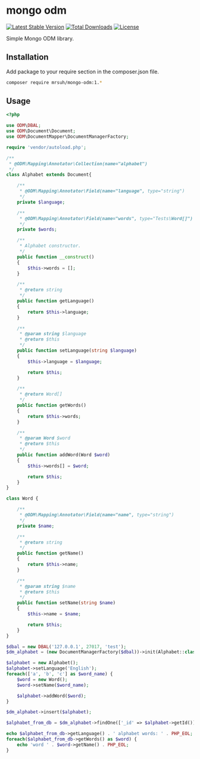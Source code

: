 # mongo odm

[![Latest Stable Version](https://poser.pugx.org/mrsuh/mongo-odm/v/stable)](https://packagist.org/packages/mrsuh/mongo-odm)
[![Total Downloads](https://poser.pugx.org/mrsuh/mongo-odm/downloads)](https://packagist.org/packages/mrsuh/mongo-odm)
[![License](https://poser.pugx.org/mrsuh/mongo-odm/license)](https://packagist.org/packages/mrsuh/mongo-odm)

Simple Mongo ODM library.


## Installation ##

Add package to your require section in the composer.json file.

```bash
composer require mrsuh/mongo-odm:1.*
```

## Usage ##

```php
<?php

use ODM\DBAL;
use ODM\Document\Document;
use ODM\DocumentMapper\DocumentManagerFactory;

require 'vendor/autoload.php';

/**
 * @ODM\Mapping\Annotator\Collection(name="alphabet")
 */
class Alphabet extends Document{

    /**
     * @ODM\Mapping\Annotator\Field(name="language", type="string")
     */
    private $language;

    /**
     * @ODM\Mapping\Annotator\Field(name="words", type="Tests\Word[]")
     */
    private $words;

    /**
     * Alphabet constructor.
     */
    public function __construct()
    {
        $this->words = [];
    }

    /**
     * @return string
     */
    public function getLanguage()
    {
        return $this->language;
    }

    /**
     * @param string $language
     * @return $this
     */
    public function setLanguage(string $language)
    {
        $this->language = $language;

        return $this;
    }

    /**
     * @return Word[]
     */
    public function getWords()
    {
        return $this->words;
    }

    /**
     * @param Word $word
     * @return $this
     */
    public function addWord(Word $word)
    {
        $this->words[] = $word;

        return $this;
    }
}

class Word {

    /**
     * @ODM\Mapping\Annotator\Field(name="name", type="string")
     */
    private $name;

    /**
     * @return string
     */
    public function getName()
    {
        return $this->name;
    }

    /**
     * @param string $name
     * @return $this
     */
    public function setName(string $name)
    {
        $this->name = $name;

        return $this;
    }
}

$dbal = new DBAL('127.0.0.1', 27017, 'test');
$dm_alphabet = (new DocumentManagerFactory($dbal))->init(Alphabet::class);

$alphabet = new Alphabet();
$alphabet->setLanguage('English');
foreach(['a', 'b', 'c'] as $word_name) {
    $word = new Word();
    $word->setName($word_name);

    $alphabet->addWord($word);
}

$dm_alphabet->insert($alphabet);

$alphabet_from_db = $dm_alphabet->findOne(['_id' => $alphabet->getId()]);

echo $alphabet_from_db->getLanguage() . ' alphabet words: ' . PHP_EOL;
foreach($alphabet_from_db->getWords() as $word) {
    echo 'word ' . $word->getName() . PHP_EOL;
}

```